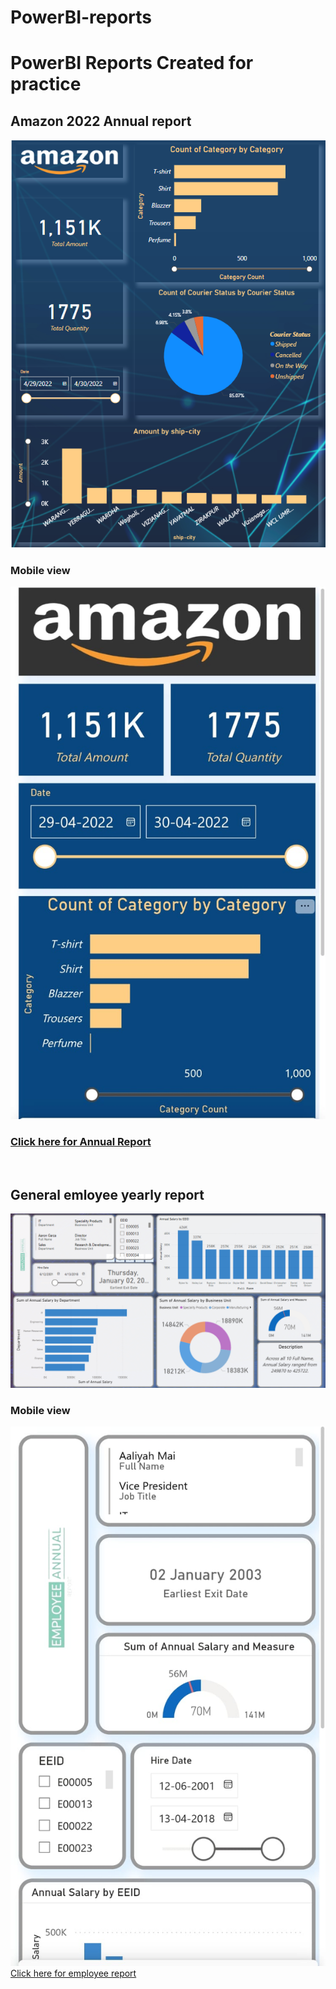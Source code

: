 # PowerBI-reports
<h1>PowerBI Reports Created for practice </h1>
<h2>Amazon 2022 Annual report</h2>
<a href="https://app.powerbi.com/reportEmbed?reportId=249bbb58-db6a-4d1b-868b-8db721385ec1&autoAuth=true&ctid=b9b923ca-25f2-48ce-9611-7bcca7d3eaec"><img src="https://github.com/Fark0910/PowerBI-reports/blob/main/Screenshot%202025-01-21%20220136.png" alt="amazone 2022 annual report"></a>
<h3>Mobile view</h3>
<a href="https://app.powerbi.com/reportEmbed?reportId=347d4513-3767-41ec-b9b8-fecf92d15179&autoAuth=true&ctid=b9b923ca-25f2-48ce-9611-7bcca7d3eaec"><img src="https://github.com/Fark0910/PowerBI-reports/blob/main/rep_1.jpg" alt="amazone 2022 annual report reponsive"></a>

<h3><a href="https://app.powerbi.com/reportEmbed?reportId=249bbb58-db6a-4d1b-868b-8db721385ec1&autoAuth=true&ctid=b9b923ca-25f2-48ce-9611-7bcca7d3eaecc">Click here for Annual Report</a></h3>
  
<br>
<h2>General emloyee yearly report</h2>
<a href=https://app.powerbi.com/reportEmbed?reportId=347d4513-3767-41ec-b9b8-fecf92d15179&autoAuth=true&ctid=b9b923ca-25f2-48ce-9611-7bcca7d3eaec"><img src="https://github.com/Fark0910/PowerBI-reports/blob/main/Screenshot%202025-01-21%20222006.png" alt="amazone 2022 annual report reponsive"></a>
<h3>Mobile view</h3>
<a href="https://app.powerbi.com/reportEmbed?reportId=347d4513-3767-41ec-b9b8-fecf92d15179&autoAuth=true&ctid=b9b923ca-25f2-48ce-9611-7bcca7d3eaec"><img src="https://github.com/Fark0910/PowerBI-reports/blob/main/rep_2.jpg" alt="amazone 2022 annual report reponsive"></a>
<a href="https://app.powerbi.com/reportEmbed?reportId=347d4513-3767-41ec-b9b8-fecf92d15179&autoAuth=true&ctid=b9b923ca-25f2-48ce-9611-7bcca7d3eaec">Click here for employee report </a>
